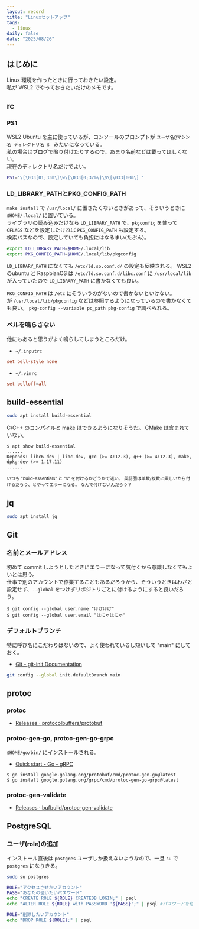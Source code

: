 ```yaml
---
layout: record
title: "Linuxセットアップ"
tags:
  - linux
daily: false
date: "2025/08/26"
---
```


## はじめに

Linux 環境を作ったときに行っておきたい設定。  
私が WSL2 でやっておきたいだけのメモです。

## rc

### PS1

WSL2 Ubuntu を主に使っているが、コンソールのプロンプトが `ユーザ名@マシン名 ディレクトリ名 $ ` みたいになっている。  
私の場合はブログで貼り付けたりするので、あまり名前などは載ってほしくない。  
現在のディレクトリ名だけでよい。

```bash
PS1='\[\033[01;33m\]\w\[\033[0;32m\]\$\[\033[00m\] '
```

### LD_LIBRARY_PATHとPKG_CONFIG_PATH

`make install` で `/usr/local/` に置きたくないときがあって、そういうときに `$HOME/.local/` に置いている。  
ライブラリの読み込みだけなら `LD_LIBRARY_PATH` で、`pkgconfig` を使って `CFLAGS` などを設定したければ `PKG_CONFIG_PATH` も設定する。  
検索パスなので、設定していても負担にはなるまい(たぶん)。

```bash
export LD_LIBRARY_PATH=$HOME/.local/lib
export PKG_CONFIG_PATH=$HOME/.local/lib/pkgconfig
```

`LD_LIBRARY_PATH` になくても `/etc/ld.so.conf.d/` の設定も反映される。
WSL2のubuntu と RaspbianOS は `/etc/ld.so.conf.d/libc.conf` に `/usr/local/lib` が入っていたので `LD_LIBRARY_PATH` に書かなくても良い。

`PKG_CONFIG_PATH` は `/etc` にそういうのがないので書かないといけない。  
が  `/usr/local/lib/pkgconfig` などは参照するようになっているので書かなくても良い。
`pkg-config --variable pc_path pkg-config` で調べられる。

### ベルを鳴らさない

他にもあると思うがよく鳴らしてしまうところだけ。

* `~/.inputrc`

```rc
set bell-style none
```

* `~/.vimrc`

```rc
set belloff=all
```

## build-essential

```bash
sudo apt install build-essential
```

C/C++ のコンパイルと make はできるようになりそうだ。
CMake は含まれていない。

```shell
$ apt show build-essential
......
Depends: libc6-dev | libc-dev, gcc (>= 4:12.3), g++ (>= 4:12.3), make, dpkg-dev (>= 1.17.11)
......
```

<small>
いつも "build-essentials" と "s" を付けるかどうかで迷い、
英語圏は単数/複数に厳しいから付けるだろう、とやってエラーになる。
なんで付けないんだろう？
</small>

## jq

```bash
sudo apt install jq
```

## Git

### 名前とメールアドレス

初めて commit しようとしたときにエラーになって気付くから意識しなくてもよいとは思う。  
仕事で別のアカウントで作業することもあるだろうから、そういうときはわざと設定せず、`--global` をつけずリポジトリごとに付けるようにすると良いだろう。

```console
$ git config --global user.name "ほげほげ"
$ git config --global user.email "はにゃはにゃ"
```

### デフォルトブランチ

特に呼び名にこだわりはないので、よく使われているし短いしで "main" にしておく。

* [Git - git-init Documentation](https://git-scm.com/docs/git-init#_configuration)

```bash
git config --global init.defaultBranch main
```

## protoc

### protoc

*  [Releases · protocolbuffers/protobuf](https://github.com/protocolbuffers/protobuf/releases)

### protoc-gen-go, protoc-gen-go-grpc

`$HOME/go/bin/` にインストールされる。

* [Quick start - Go - gRPC](https://grpc.io/docs/languages/go/quickstart/)

```
$ go install google.golang.org/protobuf/cmd/protoc-gen-go@latest
$ go install google.golang.org/grpc/cmd/protoc-gen-go-grpc@latest
```

### protoc-gen-validate

* [Releases · bufbuild/protoc-gen-validate](https://github.com/bufbuild/protoc-gen-validate/releases)

## PostgreSQL

### ユーザ(role)の追加

インストール直後は `postgres` ユーザしか扱えないようなので、一旦 `su` で `postgres` になりきる。

```bash
sudo su postgres
```

```bash
ROLE="アクセスさせたいアカウント"
PASS="あなたの使いたいパスワード"
echo "CREATE ROLE ${ROLE} CREATEDB LOGIN;" | psql
echo "ALTER ROLE ${ROLE} with PASSWORD '${PASS}';" | psql #パスワードを付けないなら不要(NULLで削除)
```

```bash
ROLE="削除したいアカウント"
echo "DROP ROLE ${ROLE};" | psql
```
